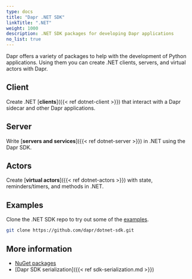 ```yaml
---
type: docs
title: "Dapr .NET SDK"
linkTitle: ".NET"
weight: 1000
description: .NET SDK packages for developing Dapr applications
no_list: true
---
```


Dapr offers a variety of packages to help with the development of Python applications. Using them you can create .NET clients, servers, and virtual actors with Dapr.

## Client

Create .NET [**clients**]({{< ref dotnet-client >}}) that interact with a Dapr sidecar and other Dapr applications.

## Server

Write [**servers and services**]({{< ref dotnet-server >}}) in .NET using the Dapr SDK.

## Actors

Create [**virtual actors**]({{< ref dotnet-actors >}}) with state, reminders/timers, and methods in .NET.


## Examples

Clone the .NET SDK repo to try out some of the [examples](https://github.com/dapr/dotnet-sdk/tree/master/examples).

```bash
git clone https://github.com/dapr/dotnet-sdk.git
```

## More information

- [NuGet packages](https://www.nuget.org/profiles/dapr.io)
- [Dapr SDK serialization]({{< ref sdk-serialization.md >}})